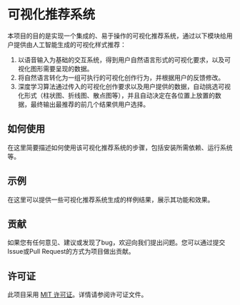 # 可视化推荐系统

本项目的目的是实现一个集成的、易于操作的可视化推荐系统，通过以下模块给用户提供由人工智能生成的可视化样式推荐：

1. 以语音输入为基础的交互系统，得到用户自然语言形式的可视化要求，以及可视化图形需要呈现的数据。
2. 将自然语言转化为一组可执行的可视化创作行为，并根据用户的反馈修改。
3. 深度学习算法通过传入的可视化创作要求以及用户提供的数据，自动挑选可视化形式（柱状图、折线图、散点图等），并且自动决定在各位置上放置的数据，最终输出最推荐的前几个结果供用户选择。

## 如何使用

在这里简要描述如何使用该可视化推荐系统的步骤，包括安装所需依赖、运行系统等。

## 示例

在这里可以提供一些可视化推荐系统生成的样例结果，展示其功能和效果。

## 贡献

如果您有任何意见、建议或发现了bug，欢迎向我们提出问题。您可以通过提交Issue或Pull Request的方式为项目做出贡献。

## 许可证

此项目采用 [MIT 许可证](LICENSE)。详情请参阅许可证文件。


